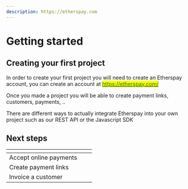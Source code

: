 ```yaml
---
description: https://etherspay.com
---
```


# Getting started

## Creating your first project

In order to create your first project you will need to create an Etherspay account, you can create an account at [<mark style="color:green;">https://etherspay.com/</mark>](https://etherspay.com/login)

Once you made a project you will be able to create payment links, customers, payments, ..

There are different ways to actually integrate Etherspay into your own project such as our REST API or the Javascript SDK

## Next steps

<table data-view="cards"><thead><tr><th></th><th></th><th></th></tr></thead><tbody><tr><td>Accept online payments</td><td></td><td></td></tr><tr><td>Create payment links</td><td></td><td></td></tr><tr><td>Invoice a customer</td><td></td><td></td></tr></tbody></table>
